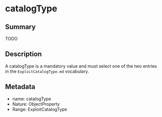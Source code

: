 <!-- Automatically generated by spec-parser v2.0.0 on 2023-12-27T15:02:03.969017+00:00 -->
<!-- SPDX-License-Identifier: Community-Spec-1.0 -->

# catalogType

## Summary

TODO


## Description

A catalogType is a mandatory value and must select one of the two entries in the `ExploitCatalogType.md` vocabulary.


## Metadata

- name: catalogType
- Nature: ObjectProperty
- Range: ExploitCatalogType




